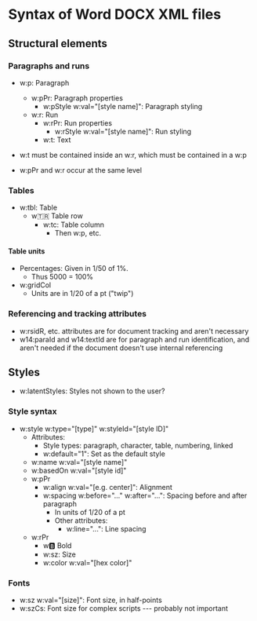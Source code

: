 # Syntax of Word DOCX XML files

## Structural elements

### Paragraphs and runs

- w:p: Paragraph
  - w:pPr: Paragraph properties
    - w:pStyle w:val="[style name]": Paragraph styling
  - w:r: Run
    - w:rPr: Run properties
      - w:rStyle w:val="[style name]": Run styling
    - w:t: Text

- w:t must be contained inside an w:r, which must be contained in a w:p
- w:pPr and w:r occur at the same level

### Tables

- w:tbl:  Table
  - w:tr:  Table row
    - w:tc:  Table column
      - Then w:p, etc.

#### Table units

- Percentages:  Given in 1/50 of 1%.
  - Thus 5000 = 100%
- w:gridCol
  - Units are in 1/20 of a pt ("twip")

### Referencing and tracking attributes

- w:rsidR, etc. attributes are for document tracking and aren't necessary
- w14:paraId and w14:textId are for paragraph and run identification, and aren't needed if the document doesn't use internal referencing


## Styles

- w:latentStyles:  Styles not shown to the user?

### Style syntax

- w:style w:type="[type]" w:styleId="[style ID]"
  - Attributes:
    - Style types: paragraph, character, table, numbering, linked
    - w:default="1":  Set as the default style
  - w:name w:val="[style name]"
  - w:basedOn w:val="[style id]"
  - w:pPr
    - w:align w:val="[e.g. center]":  Alignment
    - w:spacing w:before="..." w:after="...":  Spacing before and after paragraph
      - In units of 1/20 of a pt
      - Other attributes:
        - w:line="...":  Line spacing
  - w:rPr
    - w:b:  Bold
    - w:sz:  Size
    - w:color w:val="[hex color]"


### Fonts

- w:sz w:val="[size]": Font size, in half-points
- w:szCs:  Font size for complex scripts --- probably not important